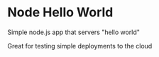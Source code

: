 # Node Hello World

Simple node.js app that servers "hello world"

Great for testing simple deployments to the cloud



